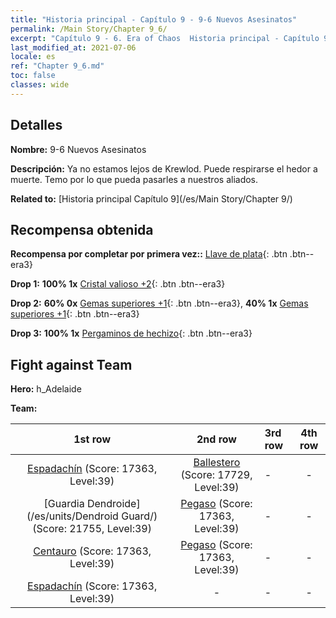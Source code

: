 ```yaml
---
title: "Historia principal - Capítulo 9 - 9-6 Nuevos Asesinatos"
permalink: /Main Story/Chapter 9_6/
excerpt: "Capítulo 9 - 6. Era of Chaos  Historia principal - Capítulo 9_6. 9-6 Nuevos Asesinatos"
last_modified_at: 2021-07-06
locale: es
ref: "Chapter 9_6.md"
toc: false
classes: wide
---
```


## Detalles

 **Nombre:** 9-6 Nuevos Asesinatos

 **Descripción:** Ya no estamos lejos de Krewlod. Puede respirarse el hedor a muerte. Temo por lo que pueda pasarles a nuestros aliados.

 **Related to:** [Historia principal Capítulo 9](/es/Main Story/Chapter 9/)

## Recompensa obtenida

 **Recompensa por completar por primera vez::** [Llave de plata](/ItemsES/con_693/){: .btn .btn--era3}

 **Drop 1:** **100% 1x** [Cristal valioso +2](/ItemsES/mat_31/){: .btn .btn--era3}

 **Drop 2:** **60% 0x** [Gemas superiores +1](/ItemsES/mat_23/){: .btn .btn--era3}, **40% 1x** [Gemas superiores +1](/ItemsES/mat_23/){: .btn .btn--era3}

 **Drop 3:** **100% 1x** [Pergaminos de hechizo](/ItemsES/con_694/){: .btn .btn--era3}


## Fight against Team
 **Hero:** h_Adelaide

 **Team:**


  | 1st row | 2nd row | 3rd row | 4th row |
  |:----:|:----:|:----|:----:|
  | [Espadachín](/es/units/Swordsman/) (Score: 17363, Level:39)  | [Ballestero](/es/units/Marksman/) (Score: 17729, Level:39)  | - | - |
  | [Guardia Dendroide](/es/units/Dendroid Guard/) (Score: 21755, Level:39)  | [Pegaso](/es/units/Pegasus/) (Score: 17363, Level:39)  | - | - |
  | [Centauro](/es/units/Centaur/) (Score: 17363, Level:39)  | [Pegaso](/es/units/Pegasus/) (Score: 17363, Level:39)  | - | - |
  | [Espadachín](/es/units/Swordsman/) (Score: 17363, Level:39)  | - | - | - |


